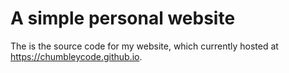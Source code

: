 # A simple personal website

The is the source code for my website, which currently hosted at https://chumbleycode.github.io.
